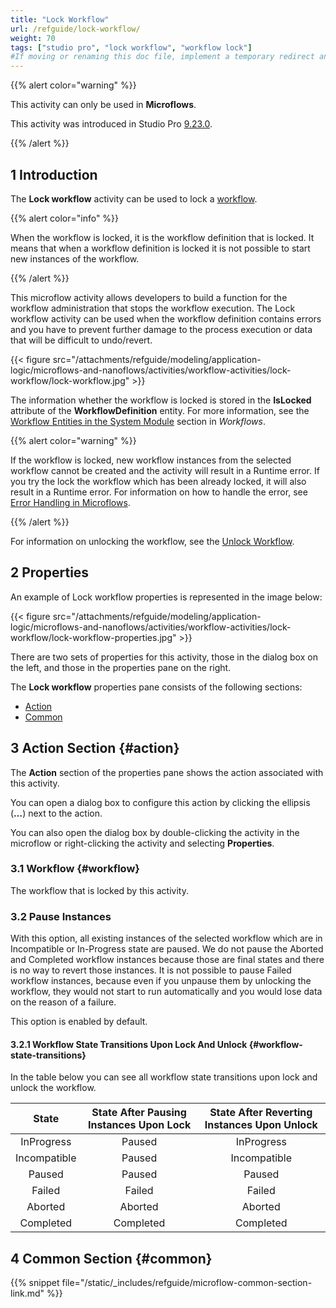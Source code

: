 ```yaml
---
title: "Lock Workflow"
url: /refguide/lock-workflow/
weight: 70
tags: ["studio pro", "lock workflow", "workflow lock"]
#If moving or renaming this doc file, implement a temporary redirect and let the respective team know they should update the URL in the product. See Mapping to Products for more details.
---
```


{{% alert color="warning" %}}

This activity can only be used in **Microflows**.

This activity was introduced in Studio Pro [9.23.0](/releasenotes/studio-pro/9.23/#9230).

{{% /alert %}}

## 1 Introduction

The **Lock workflow** activity can be used to lock a [workflow](/refguide/workflows/). 

{{% alert color="info" %}}

When the workflow is locked, it is the workflow definition that is locked. It means that when a workflow definition is locked it is not possible to start new instances of the workflow.

{{% /alert %}}

This microflow activity allows developers to build a function for the workflow administration that stops the workflow execution. The Lock  workflow activity can be used when the workflow definition contains errors and you have to prevent further damage to the process execution or data that will be difficult to undo/revert.

{{< figure src="/attachments/refguide/modeling/application-logic/microflows-and-nanoflows/activities/workflow-activities/lock-workflow/lock-workflow.jpg" >}}

The information whether the workflow is locked is stored in the **IsLocked** attribute of the **WorkflowDefinition** entity. For more information, see the [Workflow Entities in the System Module](/refguide/workflows/#workflow-entities) section in *Workflows*. 

{{% alert color="warning" %}}

If the workflow is locked, new workflow instances from the selected workflow cannot be created and the activity will result in a Runtime error. If you try the lock the workflow which has been already locked, it will also result in a Runtime error.  For information on how to handle the error, see [Error Handling in Microflows](/refguide/error-handling-in-microflows/).

{{% /alert %}}

For information on unlocking the workflow, see the [Unlock Workflow](/refguide/unlock-workflow/).

## 2 Properties

An example of Lock workflow properties is represented in the image below:

{{< figure src="/attachments/refguide/modeling/application-logic/microflows-and-nanoflows/activities/workflow-activities/lock-workflow/lock-workflow-properties.jpg" >}}

There are two sets of properties for this activity, those in the dialog box on the left, and those in the properties pane on the right.

The **Lock workflow** properties pane consists of the following sections:

* [Action](#action)
* [Common](#common)

## 3 Action Section {#action}

The **Action** section of the properties pane shows the action associated with this activity.

You can open a dialog box to configure this action by clicking the ellipsis (**…**) next to the action.

You can also open the dialog box by double-clicking the activity in the microflow or right-clicking the activity and selecting **Properties**.

### 3.1 Workflow {#workflow}

The workflow that is locked by this activity. 

### 3.2 Pause Instances 

With this option, all existing instances of the selected workflow which are in Incompatible or In-Progress state are paused.
We do not pause the Aborted and Completed workflow instances because those are final states and there is no way to revert those instances.
It is not possible to pause Failed workflow instances, because even if you unpause them by unlocking the workflow, they would not start to run automatically and you would lose data on the reason of a failure.

This option is enabled by default.

#### 3.2.1 Workflow State Transitions Upon Lock And Unlock {#workflow-state-transitions}

In the table below you can see all workflow state transitions upon lock and unlock the workflow.

| State | State After Pausing Instances Upon Lock | State After Reverting Instances Upon Unlock |
| :----: | :----: | :----: |
| InProgress | Paused | InProgress |
| Incompatible | Paused | Incompatible |
| Paused | Paused | Paused |
| Failed | Failed | Failed |
| Aborted | Aborted | Aborted |
| Completed | Completed | Completed |

## 4 Common Section {#common}

{{% snippet file="/static/_includes/refguide/microflow-common-section-link.md" %}}
